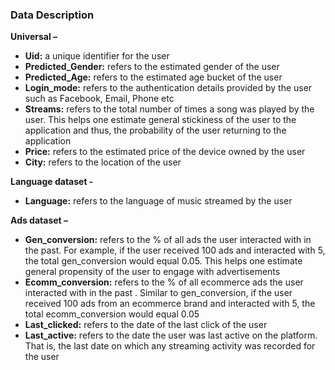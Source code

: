 ### Data Description

**Universal –**
  - **Uid:** a unique identifier for the user
  - **Predicted_Gender:** refers to the estimated gender of the user 
  - **Predicted_Age:** refers to the estimated age bucket of the user 
  - **Login_mode:** refers to the authentication details provided by the user such as Facebook, Email, Phone etc 
  - **Streams:** refers to the total number of times a song was played by the user. This helps one estimate general stickiness of the user to the application and thus, the probability of the user returning to the application
  - **Price:** refers to the estimated price of the device owned by the user 
  - **City:** refers to the location of the user 

**Language dataset -**
  - **Language:** refers to the language of music streamed by the user 

**Ads dataset –**
  - **Gen_conversion:** refers to the % of all ads the user interacted with in the past. For example, if the user received 100 ads and interacted with 5, the total gen_conversion would equal 0.05. This helps one estimate general propensity of the user to engage with advertisements 
  - **Ecomm_conversion:** refers to the % of all ecommerce ads the user interacted with in the past . Similar to gen_conversion,  if the user received 100 ads from an ecommerce brand and interacted with 5, the total ecomm_conversion would equal 0.05 
  - **Last_clicked:** refers to the date of the last click of the user 
  - **Last_active:** refers to the date the user was last active on the platform. That is, the last date on which any streaming activity was recorded for the user 


